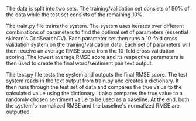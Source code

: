 The data is split into two sets. The training/validation set consists of 90% of the data while the test set consists of the remaining 10%. 

The train.py file trains the system. 
The system uses iterates over different combinations of parameters to find the optimal set of parameters (essential sklearn's GridSearchCV).
Each parameter set then runs a 10-fold cross validation system on the training/validation data. 
Each set of parameters will then receive an average RMSE score from the 10-fold cross validation scoring.
The lowest average RMSE score and its respective parameters is then used to create the final word/sentiment pair text output.

The test.py file tests the system and outputs the final RMSE score. 
The test system reads in the text output from train.py and creates a dictionary. 
It then runs through the test set of data and compares the true value to the calculated value using the dictionary.
It also compares the true value to a randomly chosen sentiment value to be used as a baseline.
At the end, both the system's normalized RMSE and the baseline's normalized RMSE are outputted.